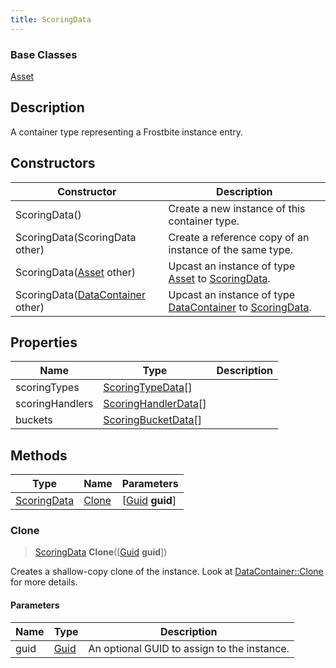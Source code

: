 ```yaml
---
title: ScoringData
---
```

### Base Classes

[Asset](/vext/ref/fb/asset/)

## Description

A container type representing a Frostbite instance entry.

## Constructors

| Constructor                                                            | Description                                                                                                   |
| ---------------------------------------------------------------------- | ------------------------------------------------------------------------------------------------------------- |
| ScoringData()                                                          | Create a new instance of this container type.                                                                 |
| ScoringData(ScoringData other)                                         | Create a reference copy of an instance of the same type.                                                      |
| ScoringData([Asset](/vext/ref/fb/asset/) other)                                      | Upcast an instance of type [Asset](/vext/ref/fb/asset/) to [ScoringData](/vext/ref/fb/scoringdata/).                                      |
| ScoringData([DataContainer](/vext/ref/shared/class/datacontainer) other) | Upcast an instance of type [DataContainer](/vext/ref/shared/class/datacontainer) to [ScoringData](/vext/ref/fb/scoringdata/). |

## Properties

| Name            | Type                                         | Description |
| --------------- | -------------------------------------------- | ----------- |
| scoringTypes    | [ScoringTypeData](/vext/ref/fb/scoringtypedata/)\[\]       |             |
| scoringHandlers | [ScoringHandlerData](/vext/ref/fb/scoringhandlerdata/)\[\] |             |
| buckets         | [ScoringBucketData](/vext/ref/fb/scoringbucketdata/)\[\]   |             |

## Methods

| Type                       | Name            | Parameters                                     |
| -------------------------- | --------------- | ---------------------------------------------- |
| [ScoringData](/vext/ref/fb/scoringdata/) | [Clone](#clone) | \[[Guid](/vext/ref/shared/class/guid) **guid**\] |

### Clone

> [ScoringData](/vext/ref/fb/scoringdata/) **Clone**(\[[Guid](/vext/ref/shared/class/guid) **guid**\])

Creates a shallow-copy clone of the instance. Look at [DataContainer::Clone](/vext/ref/shared/class/datacontainer#clone) for more details.

#### Parameters

| Name | Type         | Description                                 |
| ---- | ------------ | ------------------------------------------- |
| guid | [Guid](/vext/ref/shared/class/guid/) | An optional GUID to assign to the instance. |
